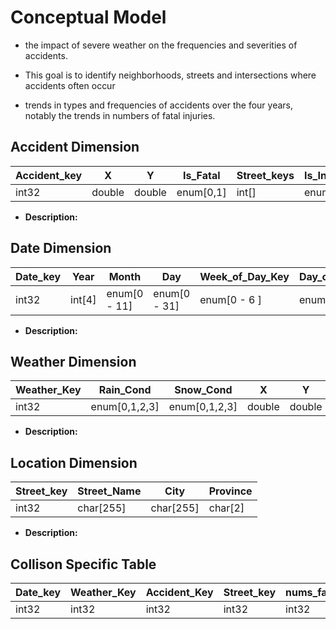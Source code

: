 # Conceptual Model

- the impact of severe weather on the frequencies and severities of accidents.

- This goal is to identify neighborhoods, streets and intersections where accidents often occur

- trends in types and frequencies of accidents over  the  four  years,  notably  the  trends  in  numbers of fatal injuries.

## Accident Dimension

| __Accident_key__ | X      | Y      | Is_Fatal  | **Street_keys** | Is_Intersection | **Date_key** | Day_key |
| ---------------- | ------ | ------ | --------- | --------------- | --------------- | ------------ | ------- |
| int32            | double | double | enum[0,1] | int[]           | enum[0,1]       | int32        | int32   |

- **Description:**

## Date Dimension

| __Date_key__ | Year   | Month        | Day          | Week_of_Day_Key | Day_of_the_week | Time_of_the_day |
| ------------ | ------ | ------------ | ------------ | ------------------- | --------------- | --------------- |
| int32        | int[4] | enum[0 - 11] | enum[0 - 31] | enum[0 - 6 ]        | enum[0 to 6]    | enum[0 to 24 ]  |

- **Description:**

## Weather Dimension

| __Weather_Key__ | Rain_Cond     | Snow_Cond     |X      | Y      | City      | Province |
| --------------- | ------------- | ------------- |------ | ------ | --------- | -------- |
| int32           | enum[0,1,2,3] | enum[0,1,2,3] |double | double | char[255] | char[2]  |

- **Description:**

## Location Dimension

| __Street_key__ | Street_Name | City      | Province |
| -------------- | ----------- | --------- | -------- |
| int32          | char[255]   | char[255] | char[2]  |

- **Description:**

## Collison Specific Table

| __Date_key__ | __Weather_Key__ | __Accident_Key__ | __Street_key__ | nums_fatal_acc | nums_non_fatal_injury | nums_of_accident |
| ------------ | --------------- | ---------------- | -------------- | -------------- | --------------------- | ---------------- |
| int32        | int32           | int32            | int32          | int32          | int32                 | int32            |